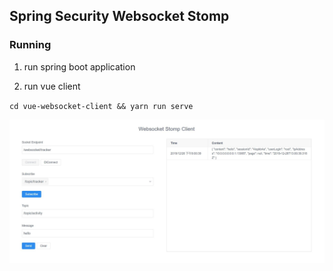## Spring Security Websocket Stomp

### Running

1. run spring boot application

2. run vue client

`cd vue-websocket-client && yarn run serve`

![](pic/demo.jpg)
